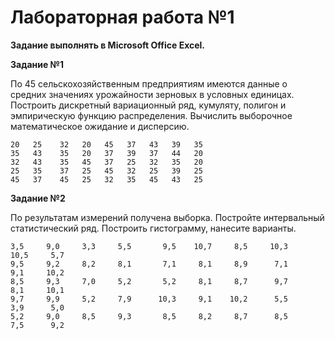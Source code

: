 # Лабораторная работа №1

**Задание выполнять в Microsoft Office Excel.**

**Задание №1**

По 45 сельскохозяйственным предприятиям имеются данные о средних значениях урожайности зерновых в условных единицах.
Построить дискретный вариационный ряд, кумуляту, полигон и эмпирическую функцию распределения. Вычислить выборочное
математическое ожидание и дисперсию.

```text
20   25    32   20   45   37   43   39   35
35   43    35   20   37   39   37   44   20 
32   43    35   45   37   25   32   35   20
25   35    37   25   45   32   25   39   25
45   37    45   25   32   35   45   43   25
```

**Задание №2**

По результатам измерений получена выборка. Постройте интервальный статистический ряд. Построить гистограмму, нанесите
варианты.

```text
3,5     9,0     3,3     5,5       9,5    10,7     8,5     10,3      10,5     5,7
9,5     9,2     8,2     8,1       7,1     8,1     8,9      7,1      9,1     10,2
8,5     9,3     7,0     5,2       5,2     8,1	  8,7	   9,7	    8,1     10,1
9,7     9,9     5,2     7,9      10,3     9,1    10,2	   5,5	    3,9      5,0
5,2     9,0     8,5     9,3       8,5     8,2     8,7      8,5      7,5      9,2
```